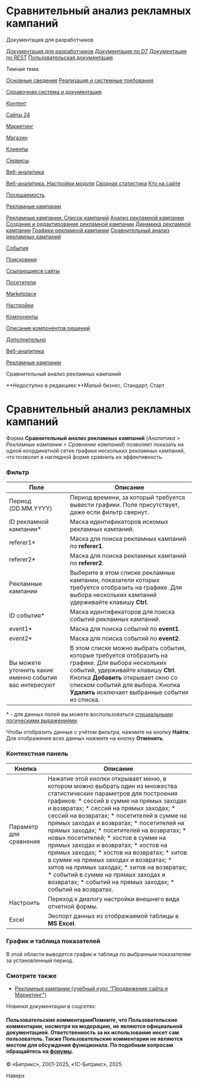 # Сравнительный анализ рекламных кампаний

Документация для разработчиков

[Документация для разработчиков](https://dev.1c-bitrix.ru/api_help/)
[Документация по D7](https://dev.1c-bitrix.ru/api_d7/)
[Документация по REST](https://dev.1c-bitrix.ru/rest_help/)
[Пользовательская документация](https://dev.1c-bitrix.ru/user_help/)

Темная тема

[Основные сведения](/user_help/index.php)
[Реализация и системные требования](/user_help/reqintro.php)

[Справочная система и документация](/user_help/help/index.php)

[Контент](/user_help/content/index.php)

[Сайты 24](/user_help/sites24/index.php)

[Маркетинг](/user_help/marketing/index.php)

[Магазин](/user_help/store/index.php)

[Клиенты](/user_help/clients/index.php)

[Сервисы](/user_help/service/index.php)

[Веб-аналитика](/user_help/statistic/index.php)

[Веб-аналитика. Настройки модуля](/user_help/statistic/settings_va.php)
[Сводная статистика](/user_help/statistic/stat_list.php)
[Кто на сайте](/user_help/statistic/users_online.php)

[Посещаемость](/user_help/statistic/site_traffic/index.php)

[Рекламные кампании](/user_help/statistic/advertising_campaigns/index.php)

[Рекламные кампании. Список кампаний](/user_help/statistic/advertising_campaigns/adv_list.php)
[Анализ рекламной кампании](/user_help/statistic/advertising_campaigns/adv_detail.php)
[Создание и редактирование рекламной кампании](/user_help/statistic/advertising_campaigns/adv_edit.php)
[Динамика рекламной кампании](/user_help/statistic/advertising_campaigns/adv_dynamic_list.php)
[Графики рекламной кампании](/user_help/statistic/advertising_campaigns/adv_graph_list.php)
[Сравнительный анализ рекламных кампаний](/user_help/statistic/advertising_campaigns/adv_analysis.php)

[События](/user_help/statistic/events/index.php)

[Поисковики](/user_help/statistic/search_engines/index.php)

[Ссылающиеся сайты](/user_help/statistic/referer_sites/index.php)

[Посетители](/user_help/statistic/visitors/index.php)

[Marketplace](/user_help/marketplace/index.php)

[Настройки](/user_help/settings/index.php)

[Компоненты](/user_help/components/index.php)

[Описание компонентов решений](/user_help/description_decisions/index.php)

[Дополнительно](/user_help/additional/index.php)

[Веб-аналитика](/user_help/statistic/index.php)

[Рекламные кампании](/user_help/statistic/advertising_campaigns/index.php)

Сравнительный анализ рекламных кампаний

**Недоступно в редакциях:**Малый бизнес, Стандарт, Старт

# Сравнительный анализ рекламных кампаний

Форма **Сравнительный анализ рекламных кампаний** (*Аналитика > Рекламные кампании > Сравнение кампаний*) позволяет показать на одной координатной сетке графики нескольких рекламных кампаний, что позволит в наглядной форме сравнить их эффективность.

  

### Фильтр

| Поле | Описание |
| --- | --- |
| Период (DD.MM.YYYY) | Период времени, за который требуется вывести графики. Поле присутствует, даже если фильтр свернут. |
| ID рекламной кампании\* | Маска идентификаторов искомых рекламных кампаний. |
| referer1\* | Маска для поиска рекламных кампаний по **referer1**. |
| referer2\* | Маска для поиска рекламных кампаний по **referer2**. |
| Рекламные кампании | Выберите в этом списке рекламные кампании, показатели которых требуется отобразить на графике. Для выбора нескольких кампаний удерживайте клавишу **Ctrl**. |
| ID события\* | Маска идентификаторов для поиска событий рекламных кампаний. |
| event1\* | Маска для поиска событий по **event1**. |
| event2\* | Маска для поиска событий по **event2**. |
| Вы можете уточнить какие именно события вас интересуют | В этом списке можно выбрать события, которые требуется отобразить на графике. Для выбора нескольких событий, удерживайте клавишу **Ctrl**.    Кнопка **Добавить** открывает окно со списком событий для выбора. Кнопка **Удалить** исключает выбранные события из списка. |

\* - для данных полей вы можете воспользоваться [специальными логическими выражениями](https://dev.1c-bitrix.ru/api_help/main/general/filter.php).

Чтобы отобразить данные с учётом фильтра, нажмите на кнопку **Найти**. Для отображения всех данных нажмите на кнопку **Отменить**.

### Контекстная панель

| Кнопка | Описание |
| --- | --- |
| Параметр для сравнения | Нажатие этой кнопки открывает меню, в котором можно выбрать один из множества статистических параметров для построения графиков:  * сессий в сумме на прямых заходах и возвратах; * сессий на прямых заходах; * сессий на возвратах; * посетителей в сумме на прямых заходах и возвратах; * посетителей на прямых заходах; * посетителей на возвратах; * новых посетителей; * хостов в сумме на прямых заходах и возвратах; * хостов на прямых заходах; * хостов на возвратах; * хитов в сумме на прямых заходах и возвратах; * хитов на прямых заходах; * хитов на возвратах; * событий в сумме на прямых заходах и возвратах; * событий на прямых заходах; * событий на возвратах. |
| Настроить | Переход к диалогу настройки внешнего вида отчетной формы. |
| Excel | Экспорт данных из отображаемой таблицы в **MS Excel**. |

### График и таблица показателей

В этой области выводятся график и таблица по выбранным показателям за установленный период.

### Смотрите также

* [Рекламные кампании (учебный курс "Продвижение сайта и Маркетинг")](https://dev.1c-bitrix.ru/learning/course/index.php?COURSE_ID=139&CHAPTER_ID=02103&LESSON_PATH=11427.4544.2103)

Новинки документации в соцсетях:

#### Пользовательские комментарииПомните, что Пользовательские комментарии, несмотря на модерацию, не являются официальной документацией. Ответственность за их использование несет сам пользователь. Также Пользовательские комментарии не являются местом для обсуждения функционала. По подобным вопросам обращайтесь на [форумы](http://dev.1c-bitrix.ru/community/forums/group1/).

© «Битрикс», 2001-2025, «1С-Битрикс», 2025

Наверх